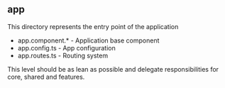 ## app

This directory represents the entry point of the application

- app.component.* - Application base component
- app.config.ts - App configuration
- app.routes.ts - Routing system

This level should be as lean as possible and delegate responsibilities for core, shared and features.